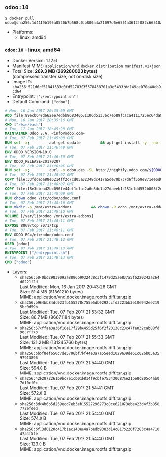 ## `odoo:10`

```console
$ docker pull odoo@sha256:1d4119b195a0520b7b568c0cb800a4a21097d6e65f4a3612f082c66510a48d07
```

-	Platforms:
	-	linux; amd64

### `odoo:10` - linux; amd64

-	Docker Version: 1.12.6
-	Manifest MIME: `application/vnd.docker.distribution.manifest.v2+json`
-	Total Size: **269.3 MB (269280023 bytes)**  
	(compressed transfer size, not on-disk size)
-	Image ID: `sha256:521d6cf51841533c0fd52783035578458701a3e54332dd149ce070a40eb9cd64`
-	Entrypoint: `["\/entrypoint.sh"]`
-	Default Command: `["odoo"]`

```dockerfile
# Mon, 16 Jan 2017 20:35:09 GMT
ADD file:89ecb642d662ee7edbb868340551106d51336c7e589fdaca4111725ec64da957 in / 
# Mon, 16 Jan 2017 20:35:16 GMT
CMD ["/bin/bash"]
# Tue, 17 Jan 2017 18:45:20 GMT
MAINTAINER Odoo S.A. <info@odoo.com>
# Tue, 07 Feb 2017 21:45:00 GMT
RUN set -x;         apt-get update         && apt-get install -y --no-install-recommends             ca-certificates             curl             node-less             python-gevent             python-pip             python-renderpm             python-support             python-watchdog         && curl -o wkhtmltox.deb -SL http://nightly.odoo.com/extra/wkhtmltox-0.12.1.2_linux-jessie-amd64.deb         && echo '40e8b906de658a2221b15e4e8cd82565a47d7ee8 wkhtmltox.deb' | sha1sum -c -         && dpkg --force-depends -i wkhtmltox.deb         && apt-get -y install -f --no-install-recommends         && apt-get purge -y --auto-remove -o APT::AutoRemove::RecommendsImportant=false -o APT::AutoRemove::SuggestsImportant=false npm         && rm -rf /var/lib/apt/lists/* wkhtmltox.deb         && pip install psycogreen==1.0
# Tue, 07 Feb 2017 21:46:49 GMT
ENV ODOO_VERSION=10.0
# Tue, 07 Feb 2017 21:46:50 GMT
ENV ODOO_RELEASE=20170207
# Tue, 07 Feb 2017 21:48:05 GMT
RUN set -x;         curl -o odoo.deb -SL http://nightly.odoo.com/${ODOO_VERSION}/nightly/deb/odoo_${ODOO_VERSION}.${ODOO_RELEASE}_all.deb         && echo '5d2fb0cc03fa0795a7b2186bb341caa74d372e82 odoo.deb' | sha1sum -c -         && dpkg --force-depends -i odoo.deb         && apt-get update         && apt-get -y install -f --no-install-recommends         && rm -rf /var/lib/apt/lists/* odoo.deb
# Tue, 07 Feb 2017 21:48:07 GMT
COPY file:33fddeba88e5214ff2c7cd05a02348dc417a5de70b767d6ff559e871ee6d046a in / 
# Tue, 07 Feb 2017 21:48:07 GMT
COPY file:18e3dbead2bc096fe44ef1cfaa2a6e8dc1b27daeeb1d281cfdd552b805f2e767 in /etc/odoo/ 
# Tue, 07 Feb 2017 21:48:09 GMT
RUN chown odoo /etc/odoo/odoo.conf
# Tue, 07 Feb 2017 21:48:10 GMT
RUN mkdir -p /mnt/extra-addons         && chown -R odoo /mnt/extra-addons
# Tue, 07 Feb 2017 21:48:10 GMT
VOLUME [/var/lib/odoo /mnt/extra-addons]
# Tue, 07 Feb 2017 21:48:11 GMT
EXPOSE 8069/tcp 8071/tcp
# Tue, 07 Feb 2017 21:48:11 GMT
ENV ODOO_RC=/etc/odoo/odoo.conf
# Tue, 07 Feb 2017 21:48:12 GMT
USER [odoo]
# Tue, 07 Feb 2017 21:48:12 GMT
ENTRYPOINT ["/entrypoint.sh"]
# Tue, 07 Feb 2017 21:48:13 GMT
CMD ["odoo"]
```

-	Layers:
	-	`sha256:5040bd2983909aa8896b9932438c3f1479d25ae837a5f6220242a264d0221f2d`  
		Last Modified: Mon, 16 Jan 2017 20:43:26 GMT  
		Size: 51.4 MB (51361210 bytes)  
		MIME: application/vnd.docker.image.rootfs.diff.tar.gzip
	-	`sha256:b964bb84dc923fb155278c755e5db0292ccfd322dbb3e10e942ee2195bc0d59b`  
		Last Modified: Tue, 07 Feb 2017 21:53:32 GMT  
		Size: 86.7 MB (86671184 bytes)  
		MIME: application/vnd.docker.image.rootfs.diff.tar.gzip
	-	`sha256:57cffaa3a36f16e17f29be455d25f6f2f20138c20c47fe032cab88fd98c7ff70`  
		Last Modified: Tue, 07 Feb 2017 21:55:33 GMT  
		Size: 131.2 MB (131245766 bytes)  
		MIME: application/vnd.docker.image.rootfs.diff.tar.gzip
	-	`sha256:bb5f8ef650c7de5706bf7bf44e3a7a55eed1029609de61c026b05a3597913896`  
		Last Modified: Tue, 07 Feb 2017 21:54:40 GMT  
		Size: 594.0 B  
		MIME: application/vnd.docker.image.rootfs.diff.tar.gzip
	-	`sha256:42b2872261b9bc7e1cb01b814f9cbfe753430687ae21be8c805c4ab07df0cf0c`  
		Last Modified: Tue, 07 Feb 2017 21:54:41 GMT  
		Size: 572.0 B  
		MIME: application/vnd.docker.image.rootfs.diff.tar.gzip
	-	`sha256:3dc4b6b5d259ecd7eb3eb15527296273c8ce621073ebe423d4f3b858772efded`  
		Last Modified: Tue, 07 Feb 2017 21:54:40 GMT  
		Size: 574.0 B  
		MIME: application/vnd.docker.image.rootfs.diff.tar.gzip
	-	`sha256:bf13d0120c417b1ac140ea4a7bedb9383d14c817b220f7283c4a4710d7a4f5fe`  
		Last Modified: Tue, 07 Feb 2017 21:54:40 GMT  
		Size: 123.0 B  
		MIME: application/vnd.docker.image.rootfs.diff.tar.gzip
